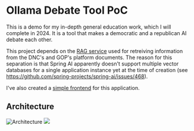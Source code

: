 # Ollama Debate Tool PoC

This is a demo for my in-depth general education work, which I will complete in 2024. It is a tool that makes a democratic and a republican AI debate each other.

This project depends on the [RAG service](https://github.com/jzelAdmin2006/ollama-debate-PoC-rag) used for retreiving information from the DNC's and GOP's platform documents. The reason for this separation is that Spring AI apparently doesn't support multiple vector databases for a single application instance yet at the time of creation (see https://github.com/spring-projects/spring-ai/issues/468).

I've also created a [simple frontend](https://github.com/jzelAdmin2006/ollama-debate-PoC-frontend) for this application.

## Architecture

![Architecture](./architecture.drawio.svg)
<img src="./architecture.drawio.svg?raw=true&sanitize=true">

